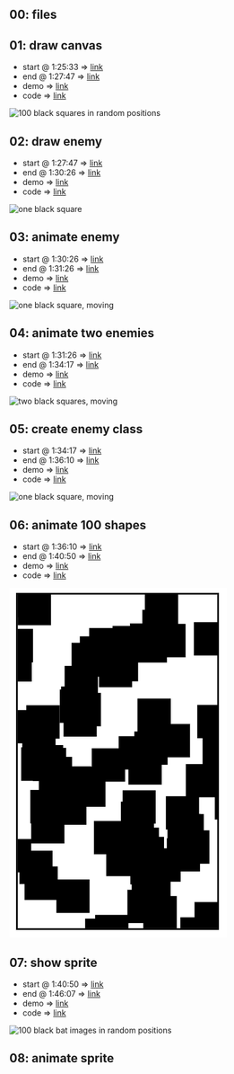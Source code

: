 ## 00: files

## 01: draw canvas
- start @ 1:25:33 => [link](https://youtu.be/GFO_txvwK_c?t=85m33s)
- end @ 1:27:47 => [link](https://youtu.be/GFO_txvwK_c?t=87m47s)
- demo => [link](https://woodstockcs.github.io/enemy-patterns/milestone-01/)
- code => [link](https://github.com/woodstockcs/enemy-patterns/tree/main/milestone-01)

![100 black squares in random positions](wcs-em-01.png)

## 02: draw enemy
- start @ 1:27:47 => [link](https://youtu.be/GFO_txvwK_c?t=87m47s)
- end @ 1:30:26 => [link](https://youtu.be/GFO_txvwK_c?t=90m26s)
- demo => [link](https://woodstockcs.github.io/enemy-patterns/milestone-02/)
- code => [link](https://github.com/woodstockcs/enemy-patterns/tree/main/milestone-02)

![one black square](wcs-em-02.png)

## 03: animate enemy
- start @ 1:30:26 => [link](https://youtu.be/GFO_txvwK_c?t=90m26s)
- end @ 1:31:26 => [link](https://youtu.be/GFO_txvwK_c?t=91m26s)
- demo => [link](https://woodstockcs.github.io/enemy-patterns/milestone-03/)
- code => [link](https://github.com/woodstockcs/enemy-patterns/tree/main/milestone-03)

![one black square, moving](wcs-em-03.png)

## 04: animate two enemies
- start @ 1:31:26 => [link](https://youtu.be/GFO_txvwK_c?t=91m26s)
- end @ 1:34:17 => [link](https://youtu.be/GFO_txvwK_c?t=94m17s)
- demo => [link](https://woodstockcs.github.io/enemy-patterns/milestone-04/)
- code => [link](https://github.com/woodstockcs/enemy-patterns/tree/main/milestone-04)

![two black squares, moving](wcs-em-04.png)

## 05: create enemy class
- start @ 1:34:17 => [link](https://youtu.be/GFO_txvwK_c?t=94m17s)
- end @ 1:36:10 => [link](https://youtu.be/GFO_txvwK_c?t=96m10s)
- demo => [link](https://woodstockcs.github.io/enemy-patterns/milestone-05/)
- code => [link](https://github.com/woodstockcs/enemy-patterns/tree/main/milestone-05)

![one black square, moving](wcs-em-05.png)

## 06: animate 100 shapes
- start @ 1:36:10 => [link](https://youtu.be/GFO_txvwK_c?t=96m10s)
- end @ 1:40:50 => [link](https://youtu.be/GFO_txvwK_c?t=100m50s)
- demo => [link](https://woodstockcs.github.io/enemy-patterns/milestone-06/)
- code => [link](https://github.com/woodstockcs/enemy-patterns/tree/main/milestone-06)

![100 black squares in random positions](wcs-em-06.png)

## 07: show sprite
- start @ 1:40:50 => [link](https://youtu.be/GFO_txvwK_c?t=100m50s)
- end @ 1:46:07 => [link](https://youtu.be/GFO_txvwK_c?t=106m07s)
- demo => [link](https://woodstockcs.github.io/enemy-patterns/milestone-06/)
- code => [link](https://github.com/woodstockcs/enemy-patterns/tree/main/milestone-06)

![100 black bat images in random positions](wcs-em-07.png)


## 08: animate sprite

